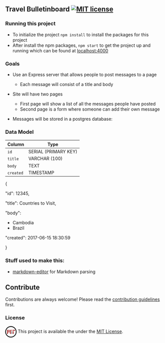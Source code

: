 ## Travel Bulletinboard [![MIT license](https://img.shields.io/badge/license-MIT-blue.svg)](https://raw.githubusercontent.com/samirdhebar/travel_bulletinboard_express/master/LICENSE.md)

### Running this project
* To initialize the project `npm install` to install the packages for this project
* After install the npm packages, `npm start` to get the project up and running which can be found at [localhost:4000](localhost:4000)

### Goals

* Use an Express server that allows people to post messages to a page
	* Each message will consist of a title and body

* Site will have two pages
	* First page will show a list of all the messages people have posted
	* Second page is a form where someone can add their own message

* Messages will be stored in a postgres database:

### Data Model
| Column   | Type                 |
|----------|----------------------|
|`id`      | SERIAL (PRIMARY KEY) |
|`title`| VARCHAR (100)   |
|`body`   | TEXT              |
|`created`   | TIMESTAMP              |

{


  "id": 12345,

  "title": Countries to Visit,

  "body":
  * Cambodia
  * Brazil

  "created": 2017-06-15 18:30:59

  }

### Stuff used to make this:

 * [markdown-editor](https://jbt.github.io/markdown-editor/) for Markdown parsing

## Contribute

Contributions are always welcome!
Please read the [contribution guidelines](Contributing.md) first.

### License
 <img src="assets/css/images/mitLicense.png" align= "center" /> This project is available the under the [MIT License](https://github.com/samirdhebar/travel_bulletinboard_express/blob/master/LICENSE.md).
